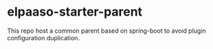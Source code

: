 # elpaaso-starter-parent
This repo host a common parent based on spring-boot to avoid plugin configuration duplication.


